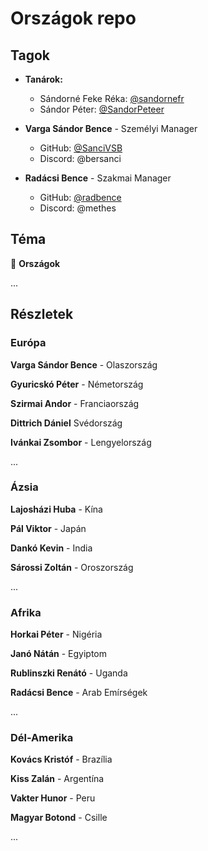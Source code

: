 # Országok repo

## Tagok

- **Tanárok:**
  - Sándorné Feke Réka: [@sandornefr](https://github.com/sandornefr)
  - Sándor Péter: [@SandorPeteer](https://github.com/SandorPeteer)

- **Varga Sándor Bence** - Személyi Manager 
  - GitHub: [@SanciVSB](https://github.com/SanciVSB)
  - Discord: @bersanci

- **Radácsi Bence** - Szakmai Manager 
  - GitHub: [@radbence](https://github.com/radbence)
  - Discord: @methes

## Téma

🌟 **Országok**

...

## Részletek

### Európa

**Varga Sándor Bence** - Olaszország

**Gyuricskó Péter** - Németország

**Szirmai Andor** - Franciaország

**Dittrich Dániel** Svédország

**Ivánkai Zsombor** - Lengyelország

...

### Ázsia

**Lajosházi Huba** - Kína

**Pál Viktor** - Japán

**Dankó Kevin** - India

**Sárossi Zoltán** - Oroszország

...

### Afrika

**Horkai Péter** - Nigéria

**Janó Nátán** - Egyiptom

**Rublinszki Renátó** - Uganda

**Radácsi Bence** - Arab Emírségek


...

### Dél-Amerika

**Kovács Kristóf** - Brazília

**Kiss Zalán** - Argentína

**Vakter Hunor** - Peru

**Magyar Botond** - Csille



...




